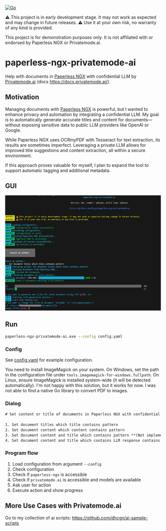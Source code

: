 [![Go](https://github.com/dhcgn/paperless-ngx-privatemode-ai/actions/workflows/build_and_test.yml/badge.svg)](https://github.com/dhcgn/paperless-ngx-privatemode-ai/actions/workflows/build_and_test.yml)

⚠️ This project is in early development stage. It may not work as expected and may change in future releases.
⚠️ Use it at your own risk, no warranty of any kind is provided.

This project is for demonstration purposes only. It is not affiliated with or endorsed by Paperless NGX or Privatemode.ai.

# paperless-ngx-privatemode-ai

Help with documents in [Paperless NGX](https://docs.paperless-ngx.com/) with confidential LLM by [Privatemode.ai](https://privatemode.ai) (docs https://docs.privatemode.ai/).

## Motivation

Managing documents with [Paperless NGX](https://docs.paperless-ngx.com/) is powerful, but I wanted to enhance privacy and automation by integrating a confidential LLM. My goal is to automatically generate accurate titles and content for documents—without exposing sensitive data to public LLM providers like OpenAI or Google.

While Paperless NGX uses OCRmyPDF with Tesseract for text extraction, its results are sometimes imperfect. Leveraging a private LLM allows for improved title suggestions and content extraction, all within a secure environment.

If this approach proves valuable for myself, I plan to expand the tool to support automatic tagging and additional metadata.

## GUI

![Screenshot](docs/screenshot.png)

## Run

```cmd
paperless-ngx-privatemode-ai.exe --config config.yaml
```

### Config

See [config.yaml](config.yaml) for example configuration.

You need to install ImageMagick on your system. On Windows, set the path in the configuration file under `tools.imagemagick-for-windows.fullpath`. On Linux, ensure ImageMagick is installed system-wide (it will be detected automatically).
I'm not happy with this solution, but it works for now. I was not able to find a native Go library to convert PDF to images.

### Dialog

```cmd
# Set content or title of documents in Paperless NGX with confidential LLM by Privatemode.ai

1. Set document titles which title contains pattern
2. Set document content which content contains pattern
3. Set document content and title which contains pattern **(Not implemented yet)**
4. Set document content and title which contains LLM response contains pattern **(Not implemented yet)**
```

### Program flow

1. Load configuration from argument `--config`
2. Check configuration
3. Check if `paperless-ngx` is accessible
4. Check if `privatemode.ai` is accessible and models are available
5. Ask user for action
6. Execute action and show progress


## More Use Cases with Privatemode.ai

Go to my collection of ai scripts: https://github.com/dhcgn/ai-sample-scripts
